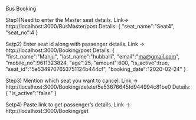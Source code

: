 Bus Booking

Step1)Need to enter the Master seat details.
Link-> http://localhost:3000/BusMaster/post
Details:
{
"seat_name":"Seat4",
"seat_no":4
}

Setp2) Enter seat id along with passenger details.
Link -> http://localhost:3000/Booking/post
Details:
{	
       "first_name":"Manju",
        "last_name":"hubballi",
        "email":"ma@gmail.com",
        "mobile_no":9611323824,
        "age":25,
        "amount":600,
        "is_active":true,
        "seat_id":"5e5349707653751124b444cf",
        "booking_date":"2020-02-24"
}

Step3) Mention which seat you want to cancel.
Link -> http://localhost:3000/Booking/delete/5e53676645fd944994c81be0
Details:
{
	"is_active":"false"
}

Setp4) Paste link to get passenger’s details.
Link -> http://localhost:3000/Booking/get
